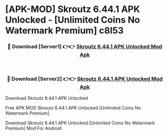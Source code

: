# [APK-MOD] Skroutz 6.44.1 APK Unlocked - [Unlimited Coins No Watermark Premium] c8l53



<div align="center">
<h3>🔴 Download [Server1] 👉👉 <a href="https://momento.my/?title=Skroutz_6.44.1_APK_Unlocked">Skroutz 6.44.1 APK Unlocked Mod Apk</a></h3><br>

<h3>🔴 Download [Server2] 👉👉 <a href="https://momento.my/?title=Skroutz_6.44.1_APK_Unlocked">Skroutz 6.44.1 APK Unlocked Mod Apk</a></h3>
</div>



Download Skroutz 6.44.1 APK Unlocked 

Free APK MOD Skroutz 6.44.1 APK Unlocked [Unlimited Coins No Watermark Premium]

Download Skroutz 6.44.1 APK Unlocked [Unlimited Coins No Watermark Premium] Mod For Android
